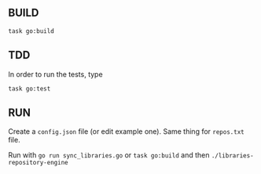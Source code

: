 BUILD
----------------------------

```
task go:build
```

TDD
----------------------------

In order to run the tests, type

```
task go:test
```

RUN
----------------------------

Create a `config.json` file (or edit example one). Same thing for `repos.txt` file.

Run with `go run sync_libraries.go` or `task go:build` and then `./libraries-repository-engine`
